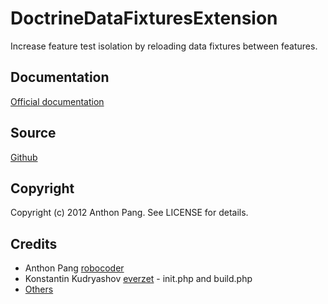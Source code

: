 # DoctrineDataFixturesExtension

Increase feature test isolation by reloading data fixtures between features.

## Documentation

[Official documentation](http://extensions.behat.org/doctrine-data-fixtures/index.html)

## Source

[Github](https://github.com/vipsoft/DoctrineDataFixturesExtension)

## Copyright

Copyright (c) 2012 Anthon Pang. See LICENSE for details.

## Credits

* Anthon Pang [robocoder](http://github.com/robocoder)
* Konstantin Kudryashov [everzet](http://github.com/everzet) - init.php and build.php
* [Others](https://github.com/vipsoft/DoctrineDataFixturesExtension/graphs/contributors)
